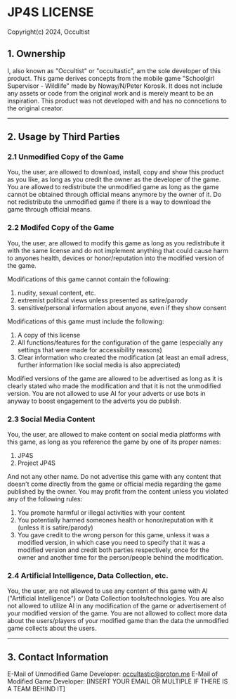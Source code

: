 # JP4S LICENSE

Copyright(c) 2024, Occultist

## 1. Ownership
I, also known as "Occultist" or "occultastic", am the sole developer of this product. This game derives concepts from the mobile game "Schoolgirl Supervisor - Wildlife" made by Noway/N/Peter Korosik. It does not include any assets or code from the original work and is merely meant to be an inspiration. This product was not developed with and has no conncetions to the original creator.

---

## 2. Usage by Third Parties

### 2.1 Unmodified Copy of the Game
You, the user, are allowed to download, install, copy and show this product as you like, as long as you credit the owner as the developer of the game. You are allowed to redistribute the unmodified game as long as the game cannot be obtained through official means anymore by the owner of it. Do not redistribute the unmodified game if there is a way to download the game through official means.

### 2.2 Modifed Copy of the Game
You, the user, are allowed to modify this game as long as you redistribute it with the same license and do not implement anything that could cause harm to anyones health, devices or honor/reputation into the modified version of the game.  

Modifications of this game cannot contain the following:
1. nudity, sexual content, etc.
2. extremist political views unless presented as satire/parody
3. sensitive/personal information about anyone, even if they show consent  

Modifications of this game must include the following:
1. A copy of this license
2. All functions/features for the configuration of the game (especially any settings that were made for accessibility reasons)
3. Clear information who created the modification (at least an email adress, further information like social media is also appreciated)

Modified versions of the game are allowed to be advertised as long as it is clearly stated who made the modification and that it is not the unmodified version. You are not allowed to use AI for your adverts or use bots in anyway to boost engagement to the adverts you do publish.

### 2.3 Social Media Content
You, the user, are allowed to make content on social media platforms with this game, as long as you reference the game by one of its proper names:
1. JP4S
2. Project JP4S

And not any other name. Do not advertise this game with any content that doesn't come directly from the game or official media regarding the game published by the owner. You may profit from the content unless you violated any of the following rules:

1. You promote harmful or illegal activities with your content
2. You potentially harmed someones health or honor/reputation with it (unless it is satire/parody)
3. You gave credit to the wrong person for this game, unless it was a modified version, in which case you need to specify that it was a modified version and credit both parties respectively, once for the owner and another time for the person/people behind the modification.

### 2.4 Artificial Intelligence, Data Collection, etc.
You, the user, are not allowed to use any content of this game with AI ("Artificial Intelligence") or Data Collection tools/technologies.
You are also not allowed to utilize AI in any modification of the game or advertisement of your modified version of the game.
You are not allowed to collect more data about the users/players of your modified game than the data the unmodified game collects about the users.

---

## 3. Contact Information
E-Mail of Unmodified Game Developer: occultastic@proton.me
E-Mail of Modified Game Developer: [INSERT YOUR EMAIL OR MULTIPLE IF THERE IS A TEAM BEHIND IT]
